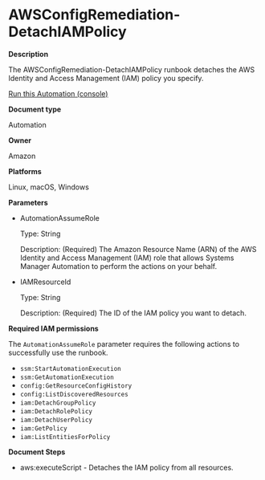 # AWSConfigRemediation\-DetachIAMPolicy<a name="automation-aws-detach-iam-policy"></a>

**Description**

The AWSConfigRemediation\-DetachIAMPolicy runbook detaches the AWS Identity and Access Management \(IAM\) policy you specify\.

[Run this Automation \(console\)](https://console.aws.amazon.com/systems-manager/automation/execute/AWSConfigRemediation-DetachIAMPolicy)

**Document type**

Automation

**Owner**

Amazon

**Platforms**

Linux, macOS, Windows

**Parameters**
+ AutomationAssumeRole

  Type: String

  Description: \(Required\) The Amazon Resource Name \(ARN\) of the AWS Identity and Access Management \(IAM\) role that allows Systems Manager Automation to perform the actions on your behalf\.
+ IAMResourceId

  Type: String

  Description: \(Required\) The ID of the IAM policy you want to detach\.

**Required IAM permissions**

The `AutomationAssumeRole` parameter requires the following actions to successfully use the runbook\.
+ `ssm:StartAutomationExecution`
+ `ssm:GetAutomationExecution`
+ `config:GetResourceConfigHistory`
+ `config:ListDiscoveredResources`
+ `iam:DetachGroupPolicy`
+ `iam:DetachRolePolicy`
+ `iam:DetachUserPolicy`
+ `iam:GetPolicy`
+ `iam:ListEntitiesForPolicy`

**Document Steps**
+ aws:executeScript \- Detaches the IAM policy from all resources\.